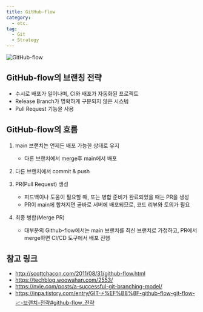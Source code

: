 ```yaml
---
title: GitHub-flow
category:
  - etc.
tag:
  - Git
  - Strategy
---
```


![GitHub-flow](https://user-images.githubusercontent.com/96982072/227937502-73a8e6cd-1c9d-4a9f-93b0-0141d95f06c6.png)

## GitHub-flow의 브랜칭 전략

- 수시로 배포가 일어나며, CI와 배포가 자동화된 프로젝트
- Release Branch가 명확하게 구분되지 않은 시스템
- Pull Request 기능을 사용

## GitHub-flow의 흐름

1. main 브랜치는 언제든 배포 가능한 상태로 유지

   - 다른 브랜치에서 merge후 main에서 배포

2. 다른 브랜치에서 commit & push

3. PR(Pull Request) 생성

   - 피드백이나 도움이 필요할 때, 또는 병합 준비가 완료되었을 때는 PR을 생성
   - PR이 main에 합쳐지면 곧바로 서버에 배포되므로, 코드 리뷰와 토의가 필요

4. 최종 병합(Merge PR)
   - 대부분의 Github-flow에서는 main 브랜치를 최신 브랜치로 가정하고, PR에서 merge하면 CI/CD 도구에서 배포 진행

## 참고 링크

- <http://scottchacon.com/2011/08/31/github-flow.html>
- <https://techblog.woowahan.com/2553/>
- <https://nvie.com/posts/a-successful-git-branching-model/>
- <https://inpa.tistory.com/entry/GIT-⚡%EF%B8%8F-github-flow-git-flow-📈-브랜치-전략#github-flow_전략>
